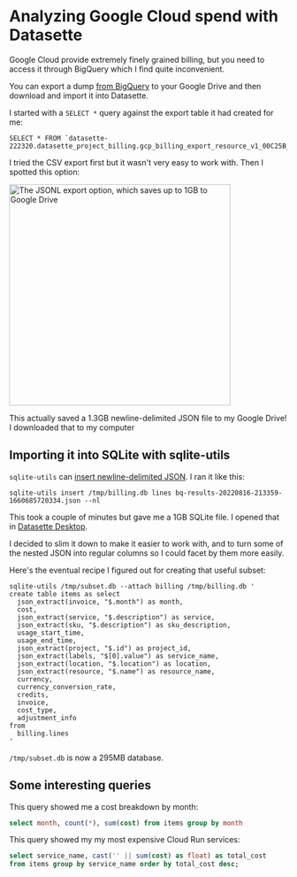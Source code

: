 # Analyzing Google Cloud spend with Datasette

Google Cloud provide extremely finely grained billing, but you need to access it through BigQuery which I find quite inconvenient.

You can export a dump [from BigQuery](https://console.cloud.google.com/bigquery) to your Google Drive and then download and import it into Datasette.

I started with a `SELECT *` query against the export table it had created for me:

    SELECT * FROM `datasette-222320.datasette_project_billing.gcp_billing_export_resource_v1_00C25B_639CE5_5833F9` 

I tried the CSV export first but it wasn't very easy to work with. Then I spotted this option:

<img alt="The JSONL export option, which saves up to 1GB to Google Drive" src="https://user-images.githubusercontent.com/9599/184989437-a6bbe5bb-fa7e-4090-b2f8-7ba3cef4324b.png" width="400">

This actually saved a 1.3GB newline-delimited JSON file to my Google Drive! I downloaded that to my computer

## Importing it into SQLite with sqlite-utils

`sqlite-utils` can [insert newline-delimited JSON](https://sqlite-utils.datasette.io/en/stable/cli.html#inserting-newline-delimited-json). I ran it like this:

    sqlite-utils insert /tmp/billing.db lines bq-results-20220816-213359-1660685720334.json --nl

This took a couple of minutes but gave me a 1GB SQLite file. I opened that in [Datasette Desktop](https://datasette.io/desktop).

I decided to slim it down to make it easier to work with, and to turn some of the nested JSON into regular columns so I could facet by them more easily.

Here's the eventual recipe I figured out for creating that useful subset:

```
sqlite-utils /tmp/subset.db --attach billing /tmp/billing.db '
create table items as select
  json_extract(invoice, "$.month") as month,
  cost,
  json_extract(service, "$.description") as service,
  json_extract(sku, "$.description") as sku_description,
  usage_start_time,
  usage_end_time,
  json_extract(project, "$.id") as project_id,
  json_extract(labels, "$[0].value") as service_name,
  json_extract(location, "$.location") as location,
  json_extract(resource, "$.name") as resource_name,
  currency,
  currency_conversion_rate,
  credits,
  invoice,
  cost_type,
  adjustment_info
from
  billing.lines
'
```
`/tmp/subset.db` is now a 295MB database.

## Some interesting queries

This query showed me a cost breakdown by month:
```sql
select month, count(*), sum(cost) from items group by month
```
This query showed my my most expensive Cloud Run services:

```sql
select service_name, cast('' || sum(cost) as float) as total_cost
from items group by service_name order by total_cost desc;
```

